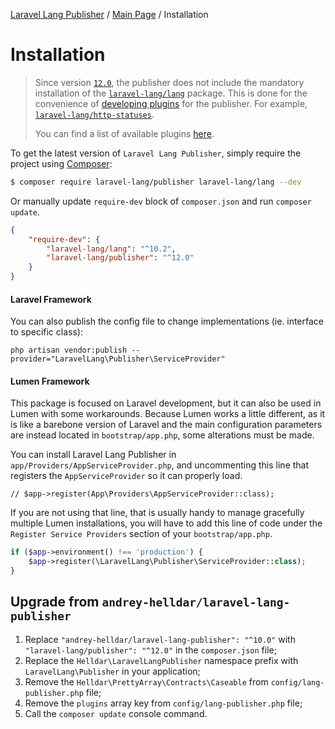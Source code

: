 [Laravel Lang Publisher][link_source] / [Main Page](index.md) / Installation

# Installation

> Since version [`12.0`](https://github.com/Laravel-Lang/publisher/releases/tag/v12.0.0), the publisher does not include the mandatory installation of the [`laravel-lang/lang`](https://github.com/Laravel-Lang/lang) package. This is done for the convenience of [developing plugins](using/plugins/index.md) for the publisher. For example, [`laravel‑lang/http‑statuses`](https://github.com/Laravel-Lang/http-statuses).
>
> You can find a list of available plugins [here](using/plugins/extensions.md).

To get the latest version of `Laravel Lang Publisher`, simply require the project using [Composer](https://getcomposer.org):

```bash
$ composer require laravel-lang/publisher laravel-lang/lang --dev
```

Or manually update `require-dev` block of `composer.json` and run `composer update`.

```json
{
    "require-dev": {
        "laravel-lang/lang": "^10.2",
        "laravel-lang/publisher": "^12.0"
    }
}
```

#### Laravel Framework

You can also publish the config file to change implementations (ie. interface to specific class):

```
php artisan vendor:publish --provider="LaravelLang\Publisher\ServiceProvider"
```

#### Lumen Framework

This package is focused on Laravel development, but it can also be used in Lumen with some workarounds. Because Lumen works a little different, as it is like a barebone version of
Laravel and the main configuration parameters are instead located in `bootstrap/app.php`, some alterations must be made.

You can install Laravel Lang Publisher in `app/Providers/AppServiceProvider.php`, and uncommenting this line that registers the `AppServiceProvider` so it can properly load.

```
// $app->register(App\Providers\AppServiceProvider::class);
```

If you are not using that line, that is usually handy to manage gracefully multiple Lumen installations, you will have to add this line of code under
the `Register Service Providers` section of your `bootstrap/app.php`.

```php
if ($app->environment() !== 'production') {
    $app->register(\LaravelLang\Publisher\ServiceProvider::class);
}
```

## Upgrade from `andrey-helldar/laravel-lang-publisher`

1. Replace `"andrey-helldar/laravel-lang-publisher": "^10.0"` with `"laravel-lang/publisher": "^12.0"` in the `composer.json` file;
2. Replace the `Helldar\LaravelLangPublisher` namespace prefix with `LaravelLang\Publisher` in your application;
3. Remove the `Helldar\PrettyArray\Contracts\Caseable` from `config/lang-publisher.php` file;
4. Remove the `plugins` array key from `config/lang-publisher.php` file;
5. Call the `composer update` console command.

[link_source]:  https://github.com/Laravel-Lang/publisher
